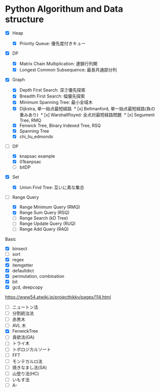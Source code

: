 # Python Algorithum and Data structure

* [x] Heap

  * [x] Priority Queue: 優先度付きキュー

* [x] DP

  * [x] Matrix Chain Multiplication: 連鎖行列関
  * [x] Longest Common Subsequence: 最長共通部分列

* [x] Graph

  * [x] Depth First Search: 深さ優先探索
  * [x] Breadth First Search: 幅優先探索
  * [x] Minimum Spanning Tree: 最小全域木
  * [x] Dijkstra, 単一始点最短経路
  * [x] Bellmanford, 単一始点最短経路(負の重みあり)
  * [x] Warshallfloyed: 全点対最短経路問題
  * [x] Segument Tree, RMQ
  * [x] Fenwick Tree, Binary Indexed Tree, RSQ
  * [x] Spanning Tree
  * [x] chi_liu_edmonds
  
* [ ] DP
  * [x] knapsac example
  * [x] 01kanpsac
  * [ ] bitDP

* [x] Set

  * [x] Union Find Tree: 互いに素な集合

* [ ] Range Query
  * [x] Range Minimum Query (RMQ)
  * [x] Range Sum Query (RSQ)
  * [ ] Range Search (kD Tree)
  * [ ] Range Update Query (RUQ)
  * [ ] Range Add Query (RAQ)

Basic

* [x] binsect
* [ ] sort
* [x] regex
* [x] itemgetter
* [x] defaultdict
* [x] permutation, combination
* [x] bit
* [x] gcd, deepcopy

https://www54.atwiki.jp/projecthikky/pages/114.html

* [ ] ニュートン法
* [ ] 分割統治法
* [ ] 赤黒木
* [ ] AVL 木
* [x] FenwickTree
* [ ] 貪欲法(GA)
* [ ] トライ木
* [ ] トポロジカルソート
* [ ] FFT
* [ ] モンテカルロ法
* [ ] 焼きなまし法(SA)
* [ ] 山登り法(HC)
* [ ] いもす法
* [ ] A\-
